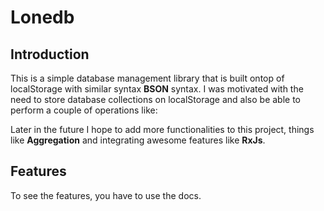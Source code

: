 # Lonedb #

## Introduction ##
This is a simple database management library that is built ontop of localStorage with similar syntax **BSON** syntax.
I was motivated with the need to store database collections on localStorage and also be able to perform a couple of operations like: 

Later in the future I hope to add more functionalities to this project, things like **Aggregation** and integrating awesome features like **RxJs**.

## ##
## ##

## Features ##
To see the features, you have to use the docs.
